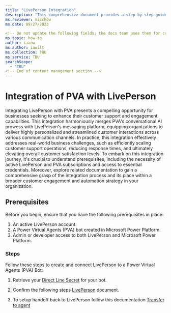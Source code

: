 ```yaml
---
title: "LivePerson Integration"
description: "This comprehensive document provides a step-by-step guide to seamlessly integrate Microsoft Power Virtual Agents (PVA) with LivePerson, enabling you to enhance your customer support and engagement capabilities. Learn how to set up this integration to leverage the strengths of both platforms, empowering your organization to deliver more personalized, efficient, and effective customer interactions."
ms.reviewer: micchow
ms.date: 09/27/2023

<!-- Do not update the following fields; the docs team uses them for content management -->
ms.topic: how-to
author: iaanw
ms.author: iawilt
ms.collection: TBU
ms.service: TBU
searchScope:
  - "TBU"
<!-- End of content management section -->
---
```


# Integration of PVA with LivePerson
Integrating LivePerson with PVA presents a compelling opportunity for businesses seeking to enhance their customer support and engagement capabilities. This integration harmoniously merges PVA's conversational AI prowess with LivePerson's messaging platform, equipping organizations to deliver highly personalized and streamlined customer interactions across various communication channels. In practice, this integration effectively addresses real-world business challenges, such as efficiently scaling customer support operations, reducing response times, and ultimately elevating overall customer satisfaction levels. To embark on this integration journey, it's crucial to understand prerequisites, including the necessity of active LivePerson and PVA subscriptions and access to essential credentials. Moreover, explore related documentation to gain a comprehensive grasp of the integration process and its place within a broader customer engagement and automation strategy in your organization.

## Prerequisites

Before you begin, ensure that you have the following prerequisites in place:

1. An active LivePerson account.
2. A Power Virtual Agents (PVA) bot created in Microsoft Power Platform.
3. Admin or developer access to both LivePerson and Microsoft Power Platform.

### Steps

Follow these steps to create and connect LivePerson to a Power Virtual Agents (PVA) Bot:

1. Retrieve your <a href="https://learn.microsoft.com/en-us/azure/bot-service/rest-api/bot-framework-rest-direct-line-3-0-authentication?view=azure-bot-service-4.0" target="_blank">Direct Line Secret</a> for your bot.

2. Confirm the following steps <a href="https://developers.liveperson.com/third-party-bots-microsoft-direct-line-introduction.html" target="_blank">LivePerson</a> document.

3. To setup handoff back to LivePerson follow this documentation <a href="https://developers.liveperson.com/third-party-bots-microsoft-direct-line-pva.html#transfer-to-agent">Transfer to agent</a>